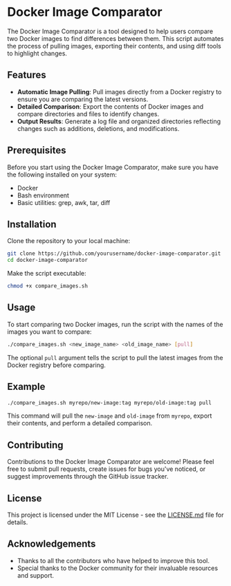 # Docker Image Comparator

The Docker Image Comparator is a tool designed to help users compare two Docker images to find differences between them. This script automates the process of pulling images, exporting their contents, and using diff tools to highlight changes.

## Features

- **Automatic Image Pulling**: Pull images directly from a Docker registry to ensure you are comparing the latest versions.
- **Detailed Comparison**: Export the contents of Docker images and compare directories and files to identify changes.
- **Output Results**: Generate a log file and organized directories reflecting changes such as additions, deletions, and modifications.

## Prerequisites

Before you start using the Docker Image Comparator, make sure you have the following installed on your system:
- Docker
- Bash environment
- Basic utilities: grep, awk, tar, diff

## Installation

Clone the repository to your local machine:

```bash
git clone https://github.com/yourusername/docker-image-comparator.git
cd docker-image-comparator
```

Make the script executable:

```bash
chmod +x compare_images.sh
```

## Usage

To start comparing two Docker images, run the script with the names of the images you want to compare:

```bash
./compare_images.sh <new_image_name> <old_image_name> [pull]
```

The optional `pull` argument tells the script to pull the latest images from the Docker registry before comparing.

## Example

```bash
./compare_images.sh myrepo/new-image:tag myrepo/old-image:tag pull
```

This command will pull the `new-image` and `old-image` from `myrepo`, export their contents, and perform a detailed comparison.

## Contributing

Contributions to the Docker Image Comparator are welcome! Please feel free to submit pull requests, create issues for bugs you've noticed, or suggest improvements through the GitHub issue tracker.

## License

This project is licensed under the MIT License - see the [LICENSE.md](LICENSE) file for details.

## Acknowledgements

- Thanks to all the contributors who have helped to improve this tool.
- Special thanks to the Docker community for their invaluable resources and support.

